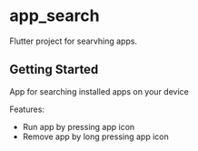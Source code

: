 # app_search

Flutter project for searvhing apps.

## Getting Started

App for searching installed apps on your device

Features:

- Run app by pressing app icon
- Remove app by long pressing app icon